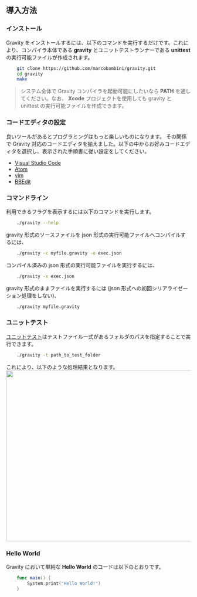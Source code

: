 ## 導入方法

### インストール
Gravity をインストールするには、以下のコマンドを実行するだけです。これにより、コンパイラ本体である **gravity** とユニットテストランナーである **unittest** の実行可能ファイルが作成されます。
```bash
	git clone https://github.com/marcobambini/gravity.git
	cd gravity
	make
```

> システム全体で Gravity コンパイラを起動可能にしたいなら **PATH** を通してください。なお、 **Xcode** プロジェクトを使用しても gravity と unittest の実行可能ファイルを作成できます。

### コードエディタの設定
良いツールがあるとプログラミングはもっと楽しいものになります。 その関係で Gravity 対応のコードエディタを揃えました。以下の中からお好みコードエディタを選択し、表示された手順書に従い設定をしてください。
* [Visual Studio Code](https://github.com/Dohxis/vscode-gravity)
* [Atom](https://github.com/Tribex/atom-language-gravity)
* [vim](https://github.com/hallzy/gravity.vim)
* [BBEdit](https://github.com/marcobambini/bbedit-gravity)

### コマンドライン
利用できるフラグを表示するには以下のコマンドを実行します。
```bash
	./gravity --help
```

gravity 形式のソースファイルを json 形式の実行可能ファイルへコンパイルするには、 
```bash
	./gravity -c myfile.gravity -o exec.json
```

コンパイル済みの json 形式の実行可能ファイルを実行するには、
```bash
	./gravity -x exec.json
```

gravity 形式のままファイルを実行するには (json 形式への初回シリアライゼーション処理をしない)、
```bash
	./gravity myfile.gravity
```
### ユニットテスト
[ユニットテスト](unittest.md)はテストファイル一式があるフォルダのパスを指定することで実行できます。
```bash
	./gravity -t path_to_test_folder
```
これにより、以下のような処理結果となります。
	<img src="assets/images/unittest.png" width="666px" height="466px">

			
### Hello World
Gravity において単純な <strong>Hello World</strong> のコードは以下のとおりです。
```swift
	func main() {
		System.print("Hello World!")
	}
```
